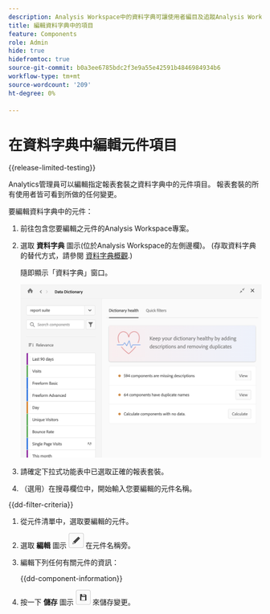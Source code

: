 ```yaml
---
description: Analysis Workspace中的資料字典可讓使用者編目及追蹤Analysis Workspace中的各種元件，包括其預期用途（已核准）、重複項目等。
title: 編輯資料字典中的項目
feature: Components
role: Admin
hide: true
hidefromtoc: true
source-git-commit: b0a3ee6785bdc2f3e9a55e42591b4846984934b6
workflow-type: tm+mt
source-wordcount: '209'
ht-degree: 0%

---
```


# 在資料字典中編輯元件項目

{{release-limited-testing}}

Analytics管理員可以編輯指定報表套裝之資料字典中的元件項目。 報表套裝的所有使用者皆可看到所做的任何變更。

要編輯資料字典中的元件：

1. 前往包含您要編輯之元件的Analysis Workspace專案。

1. 選取 **資料字典** 圖示(位於Analysis Workspace的左側邊欄)。 (存取資料字典的替代方式，請參閱 [資料字典概觀](/help/analyze/analysis-workspace/components/data-dictionary/data-dictionary-overview.md).)

   隨即顯示「資料字典」窗口。

   ![資料字典管理檢視](assets/data-dictionary-admin.png)

1. 請確定下拉式功能表中已選取正確的報表套裝。

1. （選用）在搜尋欄位中，開始輸入您要編輯的元件名稱。

{{dd-filter-criteria}}

1. 從元件清單中，選取要編輯的元件。

1. 選取 **編輯** 圖示 ![資料字典編輯圖示](assets/data-dictionary-edit-icon.png) 在元件名稱旁。

1. 編輯下列任何有關元件的資訊：

   {{dd-component-information}}

1. 按一下 **儲存** 圖示 ![資料字典儲存圖示](assets/data-dictionary-save-icon.png) 來儲存變更。

